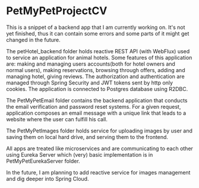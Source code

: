 # PetMyPetProjectCV

This is a snippet of a backend app that I am currently working on. It's not yet finished, thus it can contain some errors and some parts of it might get changed in the future.

The petHotel_backend folder holds reactive REST API (with WebFlux) used to service an application for animal hotels. Some features of this application are: making and managing users accounts(both for hotel owners and normal users), making reservations, browsing through offers, adding and managing hotel, giving reviews. The authorization and authentication are managed through Spring Security and JWT tokens sent by http only cookies. The application is connected to Postgres database using R2DBC.

The PetMyPetEmail folder contains the backend application that conducts the email verification and password reset systems. For a given request, application composes an email message with a unique link that leads to a website where the user can fulfill his call.

The PetMyPetImages folder holds service for uploading images by user and saving them on local hard drive, and serving them to the frontend.

All apps are treated like microservices and are communicating to each other using  Eureka Server which (very) basic implementation is in PetMyPetEurekaServer folder.

In the future, I am planning to add reactive service for images management and dig deeper into Spring Cloud.
